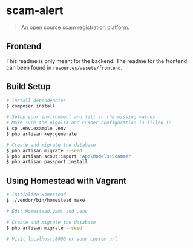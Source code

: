 # scam-alert
> An open source scam registration platform.

## Frontend
This readme is only meant for the backend.
The readme for the frontend can been found in `resources/assets/frontend`.

## Build Setup
``` bash
# Install dependencies
$ composer install

# Setup your environment and fill in the missing values
# Make sure the Algolia and Pusher configuration is filled in
$ cp .env.example .env
$ php artisan key:generate

# Create and migrate the database
$ php artisan migrate --seed
$ php artisan scout:import 'App\Models\Scammer'
$ php artisan passport:install
```

## Using Homestead with Vagrant
``` bash
# Initialize Homestead
$ ./vendor/bin/homestead make

# Edit Homestead.yaml and .env

# Create and migrate the database
$ php artisan migrate --seed

# Visit localhost:8000 or your custom url
```
